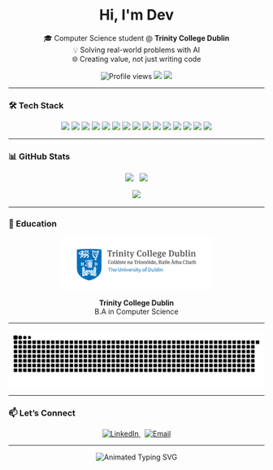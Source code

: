 <h1 align="center">Hi, I'm Dev</h1>

<p align="center">
  🎓 Computer Science student @ <strong>Trinity College Dublin</strong><br>
  💡 Solving real-world problems with AI<br>
  🌐 Creating value, not just writing code
</p>

<p align="center">
  <img src="https://komarev.com/ghpvc/?username=DevEnjoysMath&color=blueviolet&style=flat-square" alt="Profile views" />
  <img src="https://img.shields.io/github/followers/DevEnjoysMath?style=flat-square&label=Followers" />
  <img src="https://img.shields.io/github/stars/DevEnjoysMath?style=flat-square&label=Stars" />
</p>

---

### 🛠️ Tech Stack

<p align="center">
  <!-- Programming Languages -->
  <img src="https://img.shields.io/badge/Java-007396?style=for-the-badge&logo=openjdk&logoColor=white" />
  <img src="https://img.shields.io/badge/Python-3776AB?style=for-the-badge&logo=python&logoColor=white" />
  <img src="https://img.shields.io/badge/JavaScript-F7DF1E?style=for-the-badge&logo=javascript&logoColor=black" />
  
  <!-- Frontend -->
  <img src="https://img.shields.io/badge/HTML5-E34F26?style=for-the-badge&logo=html5&logoColor=white" />
  <img src="https://img.shields.io/badge/CSS3-1572B6?style=for-the-badge&logo=css3&logoColor=white" />
  <img src="https://img.shields.io/badge/React-20232A?style=for-the-badge&logo=react&logoColor=61DAFB" />
  <img src="https://img.shields.io/badge/Next.js-000000?style=for-the-badge&logo=nextdotjs&logoColor=white" />
  
  <!-- Backend & Cloud -->
  <img src="https://img.shields.io/badge/Node.js-339933?style=for-the-badge&logo=nodedotjs&logoColor=white" />
  <img src="https://img.shields.io/badge/Express.js-000000?style=for-the-badge&logo=express&logoColor=white" />
  <img src="https://img.shields.io/badge/MongoDB-47A248?style=for-the-badge&logo=mongodb&logoColor=white" />
  <img src="https://img.shields.io/badge/Vercel-000000?style=for-the-badge&logo=vercel&logoColor=white" />
  
  <!-- AI / APIs -->
  <img src="https://img.shields.io/badge/OpenAI-412991?style=for-the-badge&logo=openai&logoColor=white" />
  <img src="https://img.shields.io/badge/Gemini-4285F4?style=for-the-badge&logo=google&logoColor=white" />
  <img src="https://img.shields.io/badge/Google%20Cloud-4285F4?style=for-the-badge&logo=googlecloud&logoColor=white" />
  <img src="https://img.shields.io/badge/Twilio-F22F46?style=for-the-badge&logo=twilio&logoColor=white" />
</p>

---

### 📊 GitHub Stats

<p align="center">
  <img src="https://github-readme-stats.vercel.app/api?username=DevEnjoysMath&show_icons=true&theme=radical&hide_title=true&hide=issues&count_private=true&include_all_commits=true" height="180" />
  &nbsp;
  <img src="https://github-readme-stats.vercel.app/api/top-langs/?username=DevEnjoysMath&layout=compact&theme=radical&langs_count=8" height="180" />
</p>

<p align="center">
  <img src="https://github-readme-streak-stats.herokuapp.com?user=DevEnjoysMath&theme=radical&date_format=M%20j%5B%2C%20Y%5D" />
</p>

---

### 🏫 Education

<p align="center">
  <img src="https://github.com/DevEnjoysMath/DevEnjoysMath/blob/main/tcdlogo.jpg?raw=true" alt="Trinity College Dublin" width="300"/>
</p>

<p align="center"><strong>Trinity College Dublin</strong><br>B.A in Computer Science</p>

---

<p align="center">
  <img src="https://github.com/DevEnjoysMath/DevEnjoysMath/blob/output/github-snake-dark.svg" alt="GitHub Snake Animation" />
</p>

---
### 📫 Let’s Connect

<p align="center">
  <a href="https://www.linkedin.com/in/dev-joshi-083730273" target="_blank">
    <img src="https://img.shields.io/badge/LinkedIn-Dev%20Joshi-blue?style=for-the-badge&logo=linkedin" alt="LinkedIn" />
  </a>
  &nbsp;
  <a href="mailto:devdeepak157@gmail.com" target="_blank">
    <img src="https://img.shields.io/badge/Email-devdeepak157@gmail.com-red?style=for-the-badge&logo=gmail" alt="Email" />
  </a>
</p>

---

<p align="center">
  <img src="https://readme-typing-svg.demolab.com?font=Fira+Code&size=16&pause=1000&color=F75C7E&center=true&vCenter=true&width=700&lines=Code+is+a+tool,+business+is+the+engine,+vision+is+the+fuel" alt="Animated Typing SVG" />
</p>
